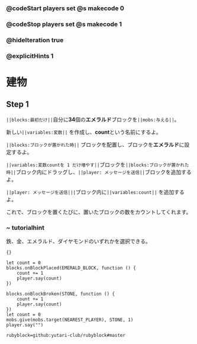 ### @codeStart players set @s makecode 0
### @codeStop players set @s makecode 1

### @hideIteration true 
### @explicitHints 1


# 建物
<!-- # Building -->


## Step 1
 ``||blocks:最初だけ||``自分に**34**個の**エメラルド**ブロックを``||mobs:与える||``。<br>

新しい``||variables:変数||`` を作成し、**count**という名前にするよ。<br>

``||blocks:ブロックが置かれた時||`` ブロックを配置し、ブロックを**エメラルド**に設定するよ。<br>

``||variables:変数countを 1 だけ増やす||``ブロックを``||blocks:ブロックが置かれた時||``ブロック内にドラッグし、``||player: メッセージを送信||``ブロックを追加するよ。<br>

``||player: メッセージを送信|||``ブロック内に``||variables:count||`` を追加するよ。<br>

これで、ブロックを置くたびに、置いたブロックの数をカウントしてくれます。<br>


<!-- ``||mobs:Give||`` yourself at least **34 emerald** blocks. <br>

Create a new ``||variable||`` and name it **count**.  <br>

Get an ``||blocks:on block placed||`` block and set it to **emerald**. <br>

Drag the ``||change count||`` block inside the ``||blocks: on block placed||`` and add ``||player: say||`` block. <br>

Add ``||count||`` inside the ``||player: say||`` block.  <br>

This way whenever you place blocks, the game will be counting how many blocks you placed.  -->

### ~ tutorialhint 
鉄、金、エメラルド、ダイヤモンドのいずれかを選択できる。
<!-- You can select iron, gold, emerald or diamond.  -->

```template
{}
``` 
```blocks
let count = 0
blocks.onBlockPlaced(EMERALD_BLOCK, function () {
    count += 1
    player.say(count)
})

```

```ghost
blocks.onBlockBroken(STONE, function () {
    count += 1
    player.say(count)
})
let count = 0
mobs.give(mobs.target(NEAREST_PLAYER), STONE, 1)
player.say("")
```
```package
rubyblock=github:yutari-club/rubyblock#master
```

